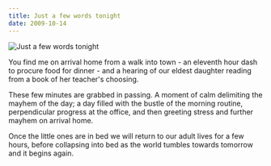 ```yaml
---
title: Just a few words tonight
date: 2009-10-14
---
```


![Just a few words tonight](https://source.unsplash.com/l7dbl-sUg3k/1600x900)

You find me on arrival home from a walk into town - an eleventh hour dash to procure food for dinner - and a hearing of our eldest daughter reading from a book of her teacher's choosing.

These few minutes are grabbed in passing. A moment of calm delimiting the mayhem of the day; a day filled with the bustle of the morning routine, perpendicular progress at the office, and then greeting stress and further mayhem on arrival home.

Once the little ones are in bed we will return to our adult lives for a few hours, before collapsing into bed as the world tumbles towards tomorrow and it begins again.